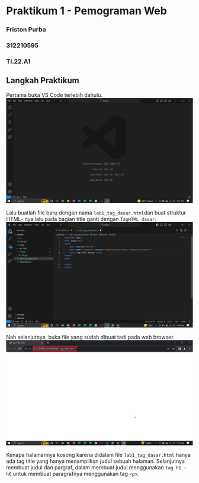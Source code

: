 # Praktikum 1 - Pemograman Web
### Friston Purba
### 312210595
### TI.22.A1

## Langkah Praktikum
Pertama buka VS Code terlebih dahulu.
![gambar-1][def-1]

[def-1]: /image/ss0.jpg

Lalu buatlah file baru dengan nama `lab1_tag_dasar.html`dan buat struktur HTML- nya lalu pada bagian title ganti dengan `TagHTML dasar`.
![gambar-2][def-2]

[def-2]: /image/ss2.jpg

Nah selanjutnya, buka file yang sudah dibuat tadi pada web browser.
![gambar-3][def-3]

[def-3]: /image/ss3.jpg

Kenapa halamannya kosong karena didalam file `lab1_tag_dasar.html` hanya ada tag title yang hanya menampilkan judul sebuah halaman.
Selanjutnya membuat judul dan pargraf, dalam membuat judul menggunakan `tag h1 - h6` untuk membuat paragrafnya menggunakan tag `<p>`.
